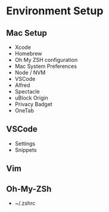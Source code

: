 # Environment Setup

## Mac Setup

- Xcode
- Homebrew
- Oh My ZSH configuration
- Mac System Preferences
- Node / NVM
- VSCode
- Alfred
- Spectacle
- uBlock Origin
- Privacy Badget
- OneTab

## VSCode

- Settings
- Snippets

## Vim

## Oh-My-ZSh

- ~/.zshrc
